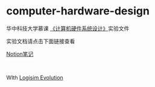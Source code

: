 # computer-hardware-design

华中科技大学慕课 [《计算机硬件系统设计》](https://www.icourse163.org/course/HUST-1205809816 "华科计算机硬件系统设计慕课")实验文件

实验文档请点击下面链接查看

[Notion笔记](https://www.notion.so/loyio/15a859989af04ae6aae552f269fa51e8)

</br>

WIth [Logisim Evolution](https://github.com/reds-heig/logisim-evolution)